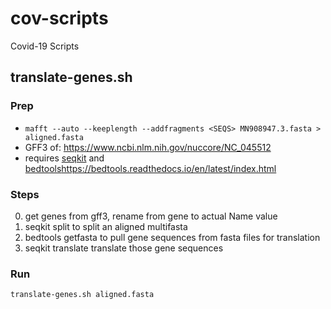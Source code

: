 # cov-scripts
Covid-19 Scripts

## translate-genes.sh

### Prep

- `mafft --auto --keeplength --addfragments <SEQS> MN908947.3.fasta > aligned.fasta`
- GFF3 of: https://www.ncbi.nlm.nih.gov/nuccore/NC_045512
- requires [seqkit](https://github.com/shenwei356/seqkit/) and [bedtools]()https://bedtools.readthedocs.io/en/latest/index.html


### Steps
0. get genes from gff3, rename from gene to actual Name value
1. seqkit split to split an aligned multifasta
2. bedtools getfasta to pull gene sequences from fasta files for translation
3. seqkit translate translate those gene sequences

### Run

`translate-genes.sh aligned.fasta`
